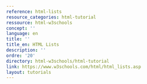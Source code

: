 ```yaml
---
reference: html-lists
resource_categories: html-tutorial
ressource: html-w3schools
concept: ''
language: en
title: ''
title_en: HTML Lists
description: ''
ordre: '20'
directory: html-w3schools/html-tutorial
link: https://www.w3schools.com/html/html_lists.asp
layout: tutorials
---
```

